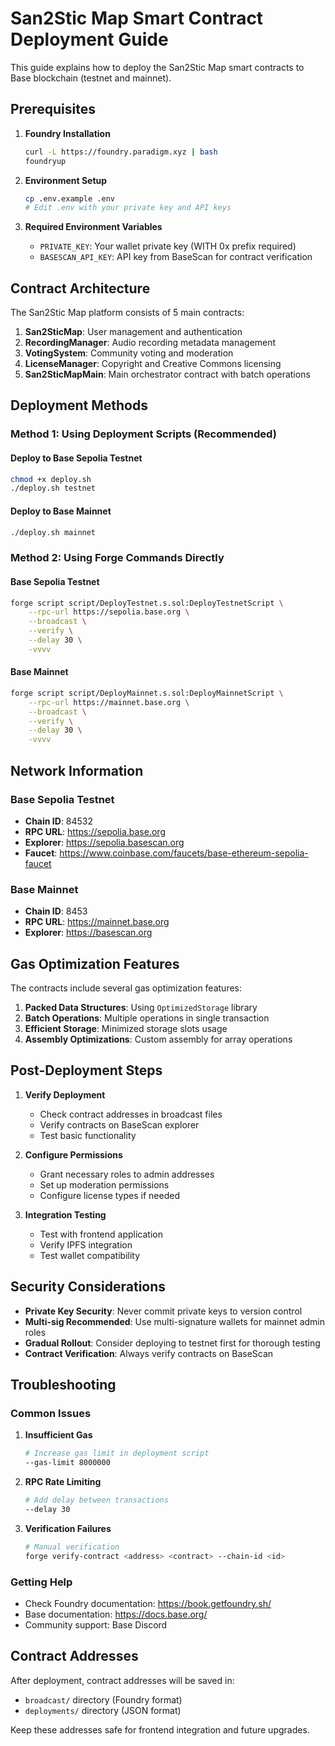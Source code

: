# San2Stic Map Smart Contract Deployment Guide

This guide explains how to deploy the San2Stic Map smart contracts to Base blockchain (testnet and mainnet).

## Prerequisites

1. **Foundry Installation**
   ```bash
   curl -L https://foundry.paradigm.xyz | bash
   foundryup
   ```

2. **Environment Setup**
   ```bash
   cp .env.example .env
   # Edit .env with your private key and API keys
   ```

3. **Required Environment Variables**
   - `PRIVATE_KEY`: Your wallet private key (WITH 0x prefix required)
   - `BASESCAN_API_KEY`: API key from BaseScan for contract verification

## Contract Architecture

The San2Stic Map platform consists of 5 main contracts:

1. **San2SticMap**: User management and authentication
2. **RecordingManager**: Audio recording metadata management
3. **VotingSystem**: Community voting and moderation
4. **LicenseManager**: Copyright and Creative Commons licensing
5. **San2SticMapMain**: Main orchestrator contract with batch operations

## Deployment Methods

### Method 1: Using Deployment Scripts (Recommended)

#### Deploy to Base Sepolia Testnet
```bash
chmod +x deploy.sh
./deploy.sh testnet
```

#### Deploy to Base Mainnet
```bash
./deploy.sh mainnet
```

### Method 2: Using Forge Commands Directly

#### Base Sepolia Testnet
```bash
forge script script/DeployTestnet.s.sol:DeployTestnetScript \
    --rpc-url https://sepolia.base.org \
    --broadcast \
    --verify \
    --delay 30 \
    -vvvv
```

#### Base Mainnet
```bash
forge script script/DeployMainnet.s.sol:DeployMainnetScript \
    --rpc-url https://mainnet.base.org \
    --broadcast \
    --verify \
    --delay 30 \
    -vvvv
```

## Network Information

### Base Sepolia Testnet
- **Chain ID**: 84532
- **RPC URL**: https://sepolia.base.org
- **Explorer**: https://sepolia.basescan.org
- **Faucet**: https://www.coinbase.com/faucets/base-ethereum-sepolia-faucet

### Base Mainnet
- **Chain ID**: 8453
- **RPC URL**: https://mainnet.base.org
- **Explorer**: https://basescan.org

## Gas Optimization Features

The contracts include several gas optimization features:

1. **Packed Data Structures**: Using `OptimizedStorage` library
2. **Batch Operations**: Multiple operations in single transaction
3. **Efficient Storage**: Minimized storage slots usage
4. **Assembly Optimizations**: Custom assembly for array operations

## Post-Deployment Steps

1. **Verify Deployment**
   - Check contract addresses in broadcast files
   - Verify contracts on BaseScan explorer
   - Test basic functionality

2. **Configure Permissions**
   - Grant necessary roles to admin addresses
   - Set up moderation permissions
   - Configure license types if needed

3. **Integration Testing**
   - Test with frontend application
   - Verify IPFS integration
   - Test wallet compatibility

## Security Considerations

- **Private Key Security**: Never commit private keys to version control
- **Multi-sig Recommended**: Use multi-signature wallets for mainnet admin roles
- **Gradual Rollout**: Consider deploying to testnet first for thorough testing
- **Contract Verification**: Always verify contracts on BaseScan

## Troubleshooting

### Common Issues

1. **Insufficient Gas**
   ```bash
   # Increase gas limit in deployment script
   --gas-limit 8000000
   ```

2. **RPC Rate Limiting**
   ```bash
   # Add delay between transactions
   --delay 30
   ```

3. **Verification Failures**
   ```bash
   # Manual verification
   forge verify-contract <address> <contract> --chain-id <id>
   ```

### Getting Help

- Check Foundry documentation: https://book.getfoundry.sh/
- Base documentation: https://docs.base.org/
- Community support: Base Discord

## Contract Addresses

After deployment, contract addresses will be saved in:
- `broadcast/` directory (Foundry format)
- `deployments/` directory (JSON format)

Keep these addresses safe for frontend integration and future upgrades.
